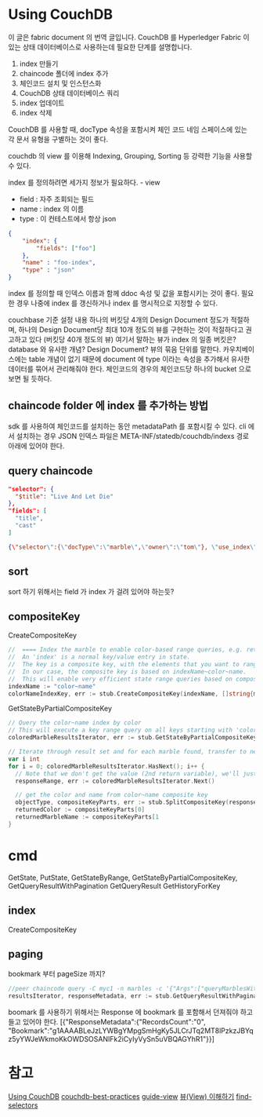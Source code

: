 
# Using CouchDB
이 글은 fabric document 의 번역 글입니다.
CouchDB 를 Hyperledger Fabric 이 있는 상태 데이터베이스로 사용하는데 필요한 단계를 설명합니다.

1. index 만들기
2. chaincode 폴더에 index 추가
3. 체인코드 설치 및 인스턴스화
4. CouchDB 상태 데이터베이스 쿼리
5. index 업데이트
6. index 삭제

CouchDB 를 사용할 때, docType 속성을 포함시켜 체인 코드 네임 스페이스에 있는 각 문서 유형을 구별하는 것이 좋다.


couchdb 의 view 를 이용해 Indexing, Grouping, Sorting 등 강력한 기능을 사용할 수 있다.


index 를 정의하려면 세가지 정보가 필요하다. - view
- field : 자주 조회되는 필드
- name : index 의 이름
- type : 이 컨테스트에서 항상 json
```json
{
    "index": {
        "fields": ["foo"]
    },
    "name" : "foo-index",
    "type" : "json"
}
```
index 를 정의할 때 인덱스 이름과 함께 ddoc 속성 및 값을 포함시키는 것이 좋다.
필요한 경우 나중에 index 를 갱신하거나 index 를 명시적으로 지정할 수 있다.

couchbase 기준 설정 내용
하나의 버킷당 4개의 Design Document 정도가 적절하며, 하나의 Design Document당 최대 10개 정도의 뷰를 구현하는 것이 적절하다고 권고하고 있다
(버킷당 40개 정도의 뷰)
여기서 말하는 뷰가 index 의 일종 
버킷은? database 와 유사한 개념?
Design Document? 뷰의 묶음 단위를 말한다.
카우치베이스에는 table 개념이 없기 때문에 document 에 type 이라는 속성을 추가해서 유사한 데이터를 묶어서 관리해줘야 한다.
체인코드의 경우의 체인코드당 하나의 bucket 으로 보면 될 듯하다. 

## chaincode folder 에 index 를 추가하는 방법
sdk 를 사용하여 체인코드를 설치하는 동안 metadataPath 를 포함시킬 수 있다.
cli 에서 설치하는 경우 JSON 인덱스 파일은 META-INF/statedb/couchdb/indexs 경로 아래에 있어야 한다.

## query chaincode
```json
"selector": {
  "$title": "Live And Let Die"
},
"fields": [
  "title",
  "cast"
]

{\"selector\":{\"docType\":\"marble\",\"owner\":\"tom\"}, \"use_index\":[\"_design/indexOwnerDoc\", \"indexOwner\"]}"
```

## sort
sort 하기 위해서는 field 가 index 가 걸려 있어야 하는듯?

## compositeKey
CreateCompositeKey
```go
//  ==== Index the marble to enable color-based range queries, e.g. return all blue marbles ====
//  An 'index' is a normal key/value entry in state.
//  The key is a composite key, with the elements that you want to range query on listed first.
//  In our case, the composite key is based on indexName~color~name.
//  This will enable very efficient state range queries based on composite keys matching indexName~color~*
indexName := "color~name"
colorNameIndexKey, err := stub.CreateCompositeKey(indexName, []string{marble.Color, marble.Name}
```

GetStateByPartialCompositeKey
```go
// Query the color~name index by color
// This will execute a key range query on all keys starting with 'color'
coloredMarbleResultsIterator, err := stub.GetStateByPartialCompositeKey("color~name", []string{color})

// Iterate through result set and for each marble found, transfer to newOwner
var i int
for i = 0; coloredMarbleResultsIterator.HasNext(); i++ {
  // Note that we don't get the value (2nd return variable), we'll just get the marble name from the composite key
  responseRange, err := coloredMarbleResultsIterator.Next()

  // get the color and name from color~name composite key
  objectType, compositeKeyParts, err := stub.SplitCompositeKey(responseRange.Key)
  returnedColor := compositeKeyParts[0]
  returnedMarbleName := compositeKeyParts[1
}
```




# cmd
GetState, PutState, GetStateByRange, GetStateByPartialCompositeKey, 
GetQueryResultWithPagination
GetQueryResult
GetHistoryForKey

## index
CreateCompositeKey

## paging
bookmark 부터 pageSize 까지?
```go
//peer chaincode query -C myc1 -n marbles -c '{"Args":["queryMarblesWithPagination","{\"selector\":{\"owner\":\"tom\"}}","3",""]}'
resultsIterator, responseMetadata, err := stub.GetQueryResultWithPagination(queryString, pageSize, bookmark)
```
boomark 를 사용하기 위해서는 Response 에 bookmark 를 포함해서 던져줘야 하고 들고 있어야 한다.
[{"ResponseMetadata":{"RecordsCount":"0",
"Bookmark":"g1AAAABLeJzLYWBgYMpgSmHgKy5JLCrJTq2MT8lPzkzJBYqz5yYWJeWkmoKkOWDSOSANIFk2iCyIyVySn5uVBQAGYhR1"}}]

# 참고
[Using CouchDB](https://miiingo.tistory.com/160)
[couchdb-best-practices](https://github.com/jo/couchdb-best-practices)
[guide-view](https://guide.couchdb.org/draft/views.html)
[뷰(View) 이해하기](https://bcho.tistory.com/928)
[find-selectors](http://docs.couchdb.org/en/latest/api/database/find.html#find-selectors)